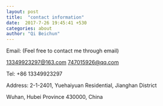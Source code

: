 ```yaml
---
layout: post
title:  "contact information"
date:  2017-7-26 19:45:41 +530
categories: about
author: "Qi Beichun"
---
```

Email: (Feel free to contact me through email) 

13349923297@163.com          747015926@qq.com

Tel: +86 13349923297

Address:
2-1-2401, Yuehaiyuan Residential, Jianghan District

Wuhan, Hubei Province 430000, China
